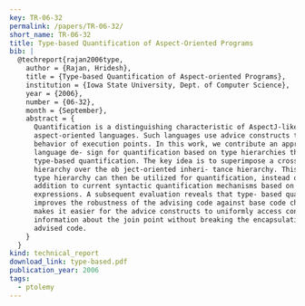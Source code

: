 ```yaml
---
key: TR-06-32
permalink: /papers/TR-06-32/
short_name: TR-06-32
title: Type-based Quantification of Aspect-Oriented Programs
bib: |
  @techreport{rajan2006type,
    author = {Rajan, Hridesh},
    title = {Type-based Quantification of Aspect-oriented Programs},
    institution = {Iowa State University, Dept. of Computer Science},
    year = {2006},
    number = {06-32},
    month = {September},
    abstract = {
      Quantification is a distinguishing characteristic of AspectJ-like
      aspect-oriented languages. Such languages use advice constructs to modify the
      behavior of execution points. In this work, we contribute an approach and a
      language de- sign for quantification based on type hierarchies that we call
      type-based quantification. The key idea is to superimpose a crosscutting type
      hierarchy over the ob ject-oriented inheri- tance hierarchy. This crosscutting
      type hierarchy can then be utilized for quantification, instead of or in
      addition to current syntactic quantification mechanisms based on regu- lar
      expressions. A subsequent evaluation reveals that type- based quantification
      improves the robustness of the advising code against base code changes, and
      makes it easier for the advice constructs to uniformly access contextual
      information about the join point without breaking the encapsulation of the
      advised code.
    }
  }
kind: technical_report
download_link: type-based.pdf
publication_year: 2006
tags:
  - ptolemy
---
```

